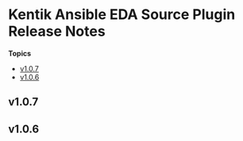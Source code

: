 # Kentik Ansible EDA Source Plugin Release Notes

**Topics**
- <a href="#v1-0-7">v1\.0\.7</a>
- <a href="#v1-0-6">v1\.0\.6</a>

<a id="v1-0-7"></a>
## v1\.0\.7

<a id="v1-0-6"></a>
## v1\.0\.6

